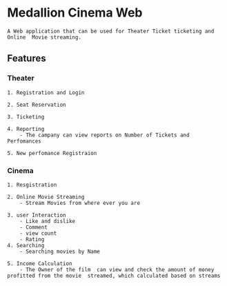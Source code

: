 # Medallion Cinema Web

    A Web application that can be used for Theater Ticket ticketing and Online  Movie streaming.

## Features
### Theater
    1. Registration and Login
            
    2. Seat Reservation
    
    3. Ticketing

    4. Reporting
        - The campany can view reports on Number of Tickets and Perfomances

    5. New perfomance Registraion

### Cinema
    1. Resgistration

    2. Online Movie Streaming
        - Stream Movies from where ever you are

    3. user Interaction
        - Like and dislike
        - Comment
        - view count 
        - Rating
    4. Searching
        - Searching movies by Name
    
    5. Income Calculation
        - The Owner of the film  can view and check the amount of money  profitted from the movie  streamed, which calculated based on streams
    
